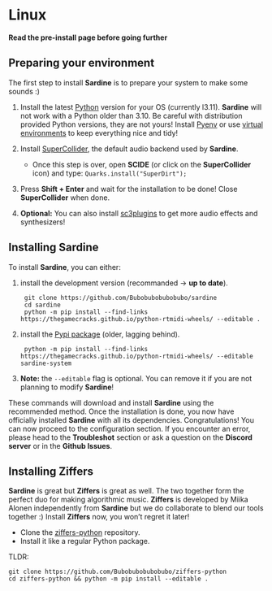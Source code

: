 # Linux

**Read the pre-install page before going further**

## Preparing your environment

The first step to install **Sardine** is to prepare your system to make some sounds :)

1) Install the latest [Python](https://www.python.org/) version for your OS (currently l3.11). **Sardine** will not work with a Python older than 3.10. Be careful with distribution provided Python versions, they are not yours! Install [Pyenv](https://github.com/pyenv/pyenv) or use [virtual environments](https://docs.python.org/3/library/venv.html) to keep everything nice and tidy!
2) Install [SuperCollider](https://supercollider.github.io/), the default audio backend used by **Sardine**.
   -   Once this step is over, open **SCIDE** (or click on the **SuperCollider** icon) and type:
    ```Quarks.install("SuperDirt");```

3) Press **Shift + Enter** and wait for the installation to be done! Close **SuperCollider** when done.

4) **Optional:** You can also install [sc3plugins](https://github.com/supercollider/sc3-plugins) to get more audio effects and synthesizers!

## Installing Sardine

To install **Sardine**, you can either:

1) install the development version (recommanded -> **up to date**).
    
        git clone https://github.com/Bubobubobubobubo/sardine
        cd sardine
        python -m pip install --find-links https://thegamecracks.github.io/python-rtmidi-wheels/ --editable .
2) install the [Pypi package](https://pypi.org/project/sardine-system/) (older, lagging behind).
    
        python -m pip install --find-links https://thegamecracks.github.io/python-rtmidi-wheels/ --editable sardine-system
3) **Note:** the `--editable` flag is optional. You can remove it if you are not planning to modify **Sardine**!

These commands will download and install **Sardine** using the recommended method. Once the installation is done, you now have officially installed **Sardine** with all its dependencies. Congratulations! You can now proceed to the configuration section. If you encounter an error, please head to the **Troubleshot** section or ask a question on the **Discord server** or in the **Github Issues**.

## Installing Ziffers

**Sardine** is great but **Ziffers** is great as well. The two together form the perfect duo for making algorithmic music. **Ziffers** is developed by Miika Alonen independently from **Sardine** but we do collaborate to blend our tools together :) Install **Ziffers** now, you won&rsquo;t regret it later!

-   Clone the [ziffers-python](https://github.com/Bubobubobubobubo/ziffers-python) repository.
-   Install it like a regular Python package.

TLDR:

    git clone https://github.com/Bubobubobubobubo/ziffers-python
    cd ziffers-python && python -m pip install --editable .


